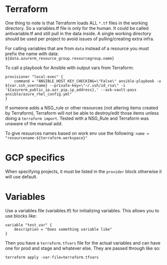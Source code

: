 # Terraform

One thing to note is that Terraform loads ALL `*.tf` files in the working directory. So a variables.tf file is only for the human. It could be called antivariable.tf and still pull in the data inside. A single working directory should be used per project to avoid issues of pulling/creating extra infra.

For calling variables that are from `data` instead of a resource you must prefix the name with data: `${data.azurerm_resource_group.resourcegroup.name}`

To call a playbook for Ansible with output vars from Terraform:

```hcl
provisioner "local-exec" { 
    command = "ANSIBLE_HOST_KEY_CHECKING=\"False\" ansible-playbook -u ${var.ssh_username} --private-key=\"~/.ssh/id_rsa\" -i '${azurerm_public_ip.azr_pip.ip_address},' --ask-vault-pass ansible/azure_rhel_config.yml"
}
```
If someone adds a NSG_rule or other resources (not altering items created by Terraform), Terraform will not be able to destroy/edit those items unless doing a `terraform import`. Tested with a NSG_Rule and Terraform was unaware of the manual add.

To give resuurces names based on work env use the following: 
`name = "resourcename-${terraform.workspace}"`

# GCP specifics
When specifying projects, it must be listed in the `provider` block otherwise it will use default.

# Variables
Use a variables file (variables.tf) for initializing variables. This allows you to use blocks like:

```
variable "test_var" {
    description = "Does something variable like"
}
```

Then you have a `terraform.tfvars` file for the actual variables and can have one for prod and stage and whatever else. They are passed through like so:

`terraform apply -var-file=terraform.tfvars`
